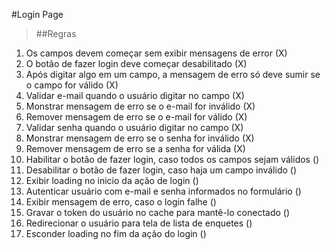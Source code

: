 #Login Page

>##Regras
1. Os campos devem começar sem exibir mensagens de error (X)
2. O botão de fazer login deve começar desabilitado (X)
3. Após digitar algo em um campo, a mensagem de erro só deve sumir se o campo for válido (X)
4. Validar e-mail quando o usuário digitar no campo (X)
5. Monstrar mensagem de erro se o e-mail for inválido (X)
6. Remover mensagem de erro se o e-mail for válido (X)
7. Validar senha quando o usuário digitar no campo (X)
8. Monstrar mensagem de erro se o senha for inválido (X)
9. Remover mensagem de erro se a senha for válida (X)
10. Habilitar o botão de fazer login, caso todos os campos sejam válidos ()
11. Desabilitar o botão de fazer login, caso haja um campo inválido ()
12. Exibir loading no inicio da ação de login ()
13. Autenticar usuário com e-mail e senha informados no formulário ()
14. Exibir mensagem de erro, caso o login falhe ()
15. Gravar o token do usuário no cache para mantê-lo conectado ()
16. Redirecionar o usuário para tela de lista de enquetes ()
17. Esconder loading no fim da ação do login ()